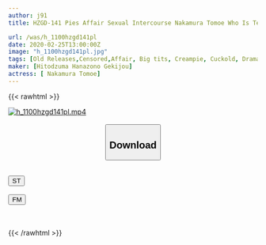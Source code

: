 ```yaml
---
author: j91
title: HZGD-141 Pies Affair Sexual Intercourse Nakamura Tomoe Who Is Tempted By Kiss And Huge Breasts And Enjoys With Her Husband's Subordinates

url: /was/h_1100hzgd141pl
date: 2020-02-25T13:00:00Z
image: "h_1100hzgd141pl.jpg"
tags: [Old Releases,Censored,Affair, Big tits, Creampie, Cuckold, Drama, Kiss, Married Woman, Titty fuck ]
maker: [Hitodzuma Hanazono Gekijou]
actress: [ Nakamura Tomoe]
---
```



{{< rawhtml >}}

<div class="video" data-videoid="o21QrqpApXhKM7">
    <a href="javascript:;">
        <img src="/was/h_1100hzgd141pl/h_1100hzgd141pl.jpg" width="WIDTH" height="HEIGHT" alt="h_1100hzgd141pl.mp4" loading="lazy">
    </a>
</div>

<script type="text/javascript" src="https://j91.asia/asset/on-demand-st.js"></script>

<br>
  <link rel="stylesheet" href="https://j91.asia/asset/bs5.css">
  
  <center>
  <button class="btn btn-primary" type="button" data-bs-toggle="collapse" data-bs-target=".multi-collapse" aria-expanded="false" aria-controls="multiCollapseExample1 multiCollapseExample2"><h2>Download</h2></button></center>
</p>
<div class="row">
  <div class="col">
    <div class="collapse multi-collapse" id="multiCollapseExample1">
      <div class="card card-body">
	      	      <br>
<div class="buttons">  
<a href="https://streamtape.to/v/o21QrqpApXhKM7" target="_blank"><button class="btn-hover color-3"><i class="fa fa-download"></i> ST</button></a></div>
    </div>
  </div>
</div>
  <div class="col">
    <div class="collapse multi-collapse" id="multiCollapseExample2">
      <div class="card card-body">
	      <br>
<div class="buttons">
    <a href="https://filemoon.sx/d/5vzk15n3m87e" target="_blank"><button class="btn-hover color-8"><i class="fa fa-download"></i> FM</button></a></div>
<br><br>
      </div>
    </div>
  </div>
</div>

{{< /rawhtml >}}